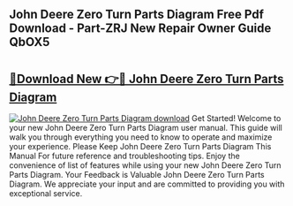 ## John Deere Zero Turn Parts Diagram Free Pdf Download - Part-ZRJ New Repair Owner Guide QbOX5

# <h2><a href="http://dfufa9z.blite.top/?on=John+Deere+Zero+Turn+Parts+Diagram">🔗Download New 👉🔴 John Deere Zero Turn Parts Diagram</a></h2>

[![John Deere Zero Turn Parts Diagram download](https://i.imgur.com/lujVjoI.png)](http://dfufa9z.blite.top/?on=John+Deere+Zero+Turn+Parts+Diagram)
Get Started! Welcome to your new John Deere Zero Turn Parts Diagram user manual. This guide will walk you through everything you need to know to operate and maximize your experience. Please Keep John Deere Zero Turn Parts Diagram This Manual For future reference and troubleshooting tips. Enjoy the convenience of list of features while using your new John Deere Zero Turn Parts Diagram. Your Feedback is Valuable John Deere Zero Turn Parts Diagram. We appreciate your input and are committed to providing you with exceptional service.
